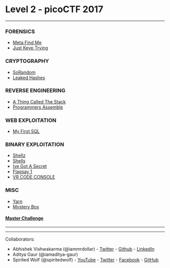 # Level 2 - picoCTF 2017

___

### FORENSICS

- [Meta Find Me](./Forensics/Meta%20Find%20Me.md)
- [Just Keyp Trying](./Forensics/Just%20Keyp%20Trying.md)


### CRYPTOGRAPHY

 - [SoRandom](./CRYPTOGRAPHY/SoRandom.md)
 - [Leaked Hashes](./CRYPTOGRAPHY/LeakedHashes.md)


### REVERSE ENGINEERING

 - [A Thing Called The Stack](./Reverse%20Enginnering/A_Thing_Called_The_Stack.md)
 - [Programmers Assemble](./Reverse%20Enginnering/Programmers-Assemble.md)

### WEB EXPLOITATION

 - [My First SQL](./WEB_EXPLOITATION/My_first_SQL.md)

### BINARY EXPLOITATION

 - [Shellz](./BINARY%20EXPLOITATION/shellz.md)
 - [Shells](./BINARY%20EXPLOITATION/shells.md)
 - [Ive Got A Secret](./BINARY%20EXPLOITATION/I_have_got_a_secret.md)
 - [Flagsay 1](./BINARY%20EXPLOITATION/flagsay-1.md)
 - [VR CODE CONSOLE](./BINARY%20EXPLOITATION/Vr-Gear-Console.md)

### MISC

 - [Yarn](./MISC/Yarn.md)
 - [Mystery Box](./MISC/Mystery_Box.md)

#### [Master Challenge](./Master/readme.md)
___
___

Collaborators:

 - Abhishek Vishwakarma (@iammrdollar) - [Twitter](https://twitter.com/iammrdollar) - [Github](https://github.com/iammrdollar) - [LinkedIn](https://www.linkedin.com/in/iammrdollar)
 - Aditya Gaur (@iamaditya-gaur)
 - Spirited Wolf (@spiritedwolf) - [YouTube](https://www.youtube.com/c/Pentestingwithspirit) - [Twitter](https://twitter.com/Pwsecspirit) - [Facebook](https://www.facebook.com/pentestingwithspirit/) - [GitHub](github.com/spiritedwolf)

